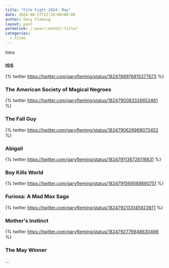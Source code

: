 ```yaml
---
title: "Film Fight 2024: May"
date: 2024-08-17T12:10:00+00:00
author: Gary Fleming
layout: post
permalink: /:year/:month/:title/
categories:
  - Films
---
```


Intro

### ISS

{% twitter https://twitter.com/garyfleming/status/1824788978815377673 %}

### The American Society of Magical Negroes

{% twitter https://twitter.com/garyfleming/status/1824790083326652461 %}

### The Fall Guy

{% twitter https://twitter.com/garyfleming/status/1824790626988073452 %}

### Abigail

{% twitter https://twitter.com/garyfleming/status/1824791136726118831 %}

### Boy Kills World

{% twitter https://twitter.com/garyfleming/status/1824791569569890751 %}

### Furiosa: A Mad Max Saga

{% twitter https://twitter.com/garyfleming/status/1824792133145923971 %}

### Mother's Instinct

{% twitter https://twitter.com/garyfleming/status/1824792776648630466 %}


### The May Winner

...
